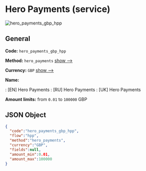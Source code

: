 
# Hero Payments (service) 
![hero_payments_gbp_hpp](https://static.openfintech.io/payment_methods/hero_payments_gbp_hpp/logo.svg?w=400&c=v0.59.26#w200)  

## General 
 
**Code:** `hero_payments_gbp_hpp` 
 
**Method:** `hero_payments` 
 [show -->](/payment-methods/hero_payments/) 
 
**Currency:** `GBP` [show -->](/currencies/GBP/) 
 
**Name:** 
 
:	[EN] Hero Payments 
:	[RU] Hero Payments 
:	[UK] Hero Payments 
 
**Amount limits:** from `0.01` to `100000` GBP 

## JSON Object 

```json
{
  "code":"hero_payments_gbp_hpp",
  "flow":"hpp",
  "method":"hero_payments",
  "currency":"GBP",
  "fields":null,
  "amount_min":0.01,
  "amount_max":100000
}
```  
